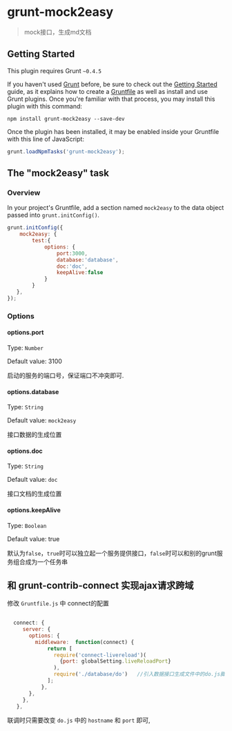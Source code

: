 # grunt-mock2easy

> mock接口，生成md文档

## Getting Started
This plugin requires Grunt `~0.4.5`

If you haven't used [Grunt](http://gruntjs.com/) before, be sure to check out the [Getting Started](http://gruntjs.com/getting-started) guide, as it explains how to create a [Gruntfile](http://gruntjs.com/sample-gruntfile) as well as install and use Grunt plugins. Once you're familiar with that process, you may install this plugin with this command:

```shell
npm install grunt-mock2easy --save-dev
```

Once the plugin has been installed, it may be enabled inside your Gruntfile with this line of JavaScript:

```js
grunt.loadNpmTasks('grunt-mock2easy');
```

## The "mock2easy" task

### Overview
In your project's Gruntfile, add a section named `mock2easy` to the data object passed into `grunt.initConfig()`.

```js
grunt.initConfig({
    mock2easy: {
        test:{
            options: {
                port:3000,
                database:'database',
                doc:'doc',
                keepAlive:false
            }
        }
   },
});
```

### Options

#### options.port

Type: `Number`

Default value: 3100

启动的服务的端口号，保证端口不冲突即可.

#### options.database

Type: `String`

Default value: `mock2easy`

接口数据的生成位置

#### options.doc

Type: `String`

Default value: `doc`

接口文档的生成位置

#### options.keepAlive

Type: `Boolean`

Default value: true

默认为`false`，`true`时可以独立起一个服务提供接口，`false`时可以和别的grunt服务组合成为一个任务串



## 和 grunt-contrib-connect 实现ajax请求跨域

修改 `Gruntfile.js` 中 connect的配置
```js
  
  connect: {
     server: {
       options: {
         middleware:  function(connect) {
             return [
               require('connect-livereload')(
                 {port: globalSetting.liveReloadPort}
               ),
               require('./database/do')   //引入数据接口生成文件中的do.js脚本
             ];
           },
       },
     },
   },

```

联调时只需要改变 `do.js` 中的  `hostname` 和 `port` 即可,



